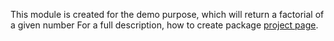 This module is created for the demo purpose, which will return a factorial of a given number
For a full description, how to create package
[project page](https://packaging.python.org/en/latest/tutorials/packaging-projects/).